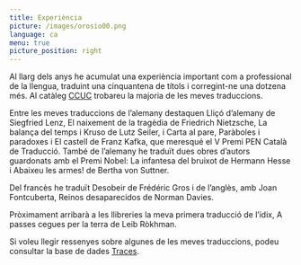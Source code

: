 ```yaml
---
title: Experiència
picture: /images/orosio00.png
language: ca
menu: true
picture_position: right
---
```


Al llarg dels anys he acumulat una experiència important com a professional de la llengua, traduint una cinquantena de títols i corregint-ne una dotzena més. Al catàleg [CCUC](https://ccuc.csuc.cat/discovery/search?query=creator,contains,Joan%20Ferrarons,AND&tab=TOT&search_scope=DiscoveryNetwork&sortby=date_d&vid=34CSUC_NETWORK:CSUC_CCUC_UNION&facet=rtype,include,books&lang=ca&mode=advanced&offset=0) trobareu la majoria de les meves traduccions.

Entre les meves traduccions de l’alemany destaquen Lliçó d’alemany de Siegfried Lenz, El naixement de la tragèdia de Friedrich Nietzsche, La balança del temps i Kruso de Lutz Seiler, i Carta al pare, Paràboles i paradoxes i El castell de Franz Kafka, que meresqué el V Premi PEN Català de Traducció. També de l’alemany he traduït dues obres d’autors guardonats amb el Premi Nobel: La infantesa del bruixot de Hermann Hesse i Abaixeu les armes! de Bertha von Suttner.

Del francès he traduït Desobeir de Frédéric Gros i de l’anglès, amb Joan Fontcuberta, Reinos desaparecidos de Norman Davies.

Pròximament arribarà a les llibreries la meva primera traducció de l’ídix, A passes cegues per la terra de Leib Ròkhman.

Si voleu llegir ressenyes sobre algunes de les meves traduccions, podeu consultar la base de dades [Traces](https://traces.uab.cat/search?ln=ca&sc=1&p=Joan+Ferrarons&f=&action_search=Cerca&c=tracesref&c=tracesbib&c=videos).